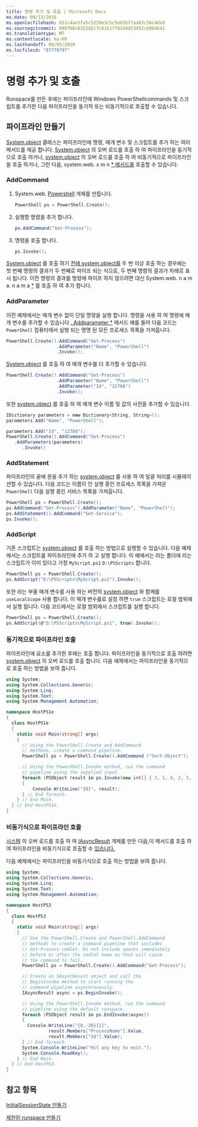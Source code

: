 ```yaml
---
title: 명령 추가 및 호출 | Microsoft Docs
ms.date: 09/13/2016
ms.openlocfilehash: b51c4ae3fa5c5239e3c5c5e65bf7aa63c58c4da9
ms.sourcegitcommit: 0907b8c6322d2c7c61b17f8168d53452c8964b41
ms.translationtype: MT
ms.contentlocale: ko-KR
ms.lasthandoff: 08/05/2020
ms.locfileid: "87779797"
---
```

# <a name="adding-and-invoking-commands"></a>명령 추가 및 호출

Runspace를 만든 후에는 파이프라인에 Windows PowerShellcommands 및 스크립트를 추가한 다음 파이프라인을 동기적 또는 비동기적으로 호출할 수 있습니다.

## <a name="creating-a-pipeline"></a>파이프라인 만들기

 [System.object](/dotnet/api/system.management.automation.powershell) 클래스는 파이프라인에 명령, 매개 변수 및 스크립트를 추가 하는 여러 메서드를 제공 합니다. [System.object](/dotnet/api/System.Management.Automation.PowerShell.Invoke) 의 오버 로드를 호출 하 여 파이프라인을 동기적으로 호출 하거나, [system.object](/dotnet/api/System.Management.Automation.PowerShell.BeginInvoke) 의 오버 로드를 호출 하 여 비동기적으로 파이프라인을 호출 하거나, 그런 다음, system.web. x m n [* 메서드를](/dotnet/api/System.Management.Automation.PowerShell.EndInvoke) 호출할 수 있습니다.

### <a name="addcommand"></a>AddCommand

1. System.web. [Powershell](/dotnet/api/system.management.automation.powershell) 개체를 만듭니다.

   ```csharp
   PowerShell ps = PowerShell.Create();
   ```

2. 실행할 명령을 추가 합니다.

   ```csharp
   ps.AddCommand("Get-Process");
   ```

3. 명령을 호출 합니다.

   ```csharp
   ps.Invoke();
   ```

 [System.object](/dotnet/api/System.Management.Automation.PowerShell.Invoke) 를 호출 하기 [전에 system.object를](/dotnet/api/System.Management.Automation.PowerShell.AddCommand) 두 번 이상 호출 하는 경우에는 첫 번째 명령의 결과가 두 번째로 파이프 되는 식으로, 두 번째 명령의 결과가 차례로 표시 됩니다. 이전 명령의 결과를 명령에 파이프 하지 않으려면 대신 System.web. n a m a. n a m a [*](/dotnet/api/System.Management.Automation.PowerShell.AddStatement) 를 호출 하 여 추가 합니다.

### <a name="addparameter"></a>AddParameter

 이전 예제에서는 매개 변수 없이 단일 명령을 실행 합니다. 명령을 사용 하 여 명령에 매개 변수를 추가할 수 있습니다 [. Addparameter *](/dotnet/api/System.Management.Automation.PSCommand.AddParameter) 메서드 예를 들어 다음 코드는 `PowerShell` 컴퓨터에서 실행 되는 명명 된 모든 프로세스 목록을 가져옵니다.

```csharp
PowerShell.Create().AddCommand("Get-Process")
                   .AddParameter("Name", "PowerShell")
                   .Invoke();
```

 [System.object](/dotnet/api/System.Management.Automation.PSCommand.AddParameter) 를 호출 하 여 매개 변수를 더 추가할 수 있습니다.

```csharp
PowerShell.Create().AddCommand("Get-Process")
                   .AddParameter("Name", "PowerShell")
                   .AddParameter("Id", "12768")
                   .Invoke();
```

 또한 [system.object](/dotnet/api/System.Management.Automation.PowerShell.AddParameters) 를 호출 하 여 매개 변수 이름 및 값의 사전을 추가할 수 있습니다.

```csharp
IDictionary parameters = new Dictionary<String, String>();
parameters.Add("Name", "PowerShell");

parameters.Add("Id", "12768");
PowerShell.Create().AddCommand("Get-Process")
   .AddParameters(parameters)
      .Invoke()

```

### <a name="addstatement"></a>AddStatement

 파이프라인의 끝에 문을 추가 하는 [system.object](/dotnet/api/System.Management.Automation.PowerShell.AddStatement) 를 사용 하 여 일괄 처리를 시뮬레이션할 수 있습니다. 다음 코드는 이름이 인 실행 중인 프로세스 목록을 가져온 `PowerShell` 다음 실행 중인 서비스 목록을 가져옵니다.

```csharp
PowerShell ps = PowerShell.Create();
ps.AddCommand("Get-Process").AddParameter("Name", "PowerShell");
ps.AddStatement().AddCommand("Get-Service");
ps.Invoke();
```

### <a name="addscript"></a>AddScript

 기존 스크립트는 [system.object](/dotnet/api/System.Management.Automation.PowerShell.AddScript) 를 호출 하는 방법으로 실행할 수 있습니다. 다음 예제에서는 스크립트를 파이프라인에 추가 하 고 실행 합니다. 이 예에서는 라는 폴더에 라는 스크립트가 이미 있다고 가정 `MyScript.ps1` `D:\PSScripts` 합니다.

```csharp
PowerShell ps = PowerShell.Create();
ps.AddScript("D:\PSScripts\MyScript.ps1").Invoke();
```

 또한 라는 부울 매개 변수를 사용 하는 버전의 [system.object](/dotnet/api/System.Management.Automation.PowerShell.AddScript) 와 함께를 `useLocalScope` 사용 합니다. 이 매개 변수를로 설정 하면 `true` 스크립트는 로컬 범위에서 실행 됩니다. 다음 코드에서는 로컬 범위에서 스크립트를 실행 합니다.

```csharp
PowerShell ps = PowerShell.Create();
ps.AddScript(@"D:\PSScripts\MyScript.ps1", true).Invoke();
```

### <a name="invoking-a-pipeline-synchronously"></a>동기적으로 파이프라인 호출

 파이프라인에 요소를 추가한 후에는 호출 합니다. 파이프라인을 동기적으로 호출 하려면 [system.object](/dotnet/api/System.Management.Automation.PowerShell.Invoke) 의 오버 로드를 호출 합니다. 다음 예제에서는 파이프라인을 동기적으로 호출 하는 방법을 보여 줍니다.

```csharp
using System;
using System.Collections.Generic;
using System.Linq;
using System.Text;
using System.Management.Automation;

namespace HostPS1e
{
  class HostPS1e
  {
    static void Main(string[] args)
    {
      // Using the PowerShell.Create and AddCommand
      // methods, create a command pipeline.
      PowerShell ps = PowerShell.Create().AddCommand ("Sort-Object");

      // Using the PowerShell.Invoke method, run the command
      // pipeline using the supplied input.
      foreach (PSObject result in ps.Invoke(new int[] { 3, 1, 6, 2, 5, 4 }))
      {
          Console.WriteLine("{0}", result);
      } // End foreach.
    } // End Main.
  } // End HostPS1e.
}
```

### <a name="invoking-a-pipeline-asynchronously"></a>비동기식으로 파이프라인 호출

 [시스템](/dotnet/api/System.Management.Automation.PowerShell.BeginInvoke) 의 오버 로드를 호출 하 여 [IAsyncResult](https://msdn.microsoft.com/library/system.iasyncresult\(v=vs.110\).aspx) 개체를 만든 다음,이 메서드를 호출 하 여 파이프라인을 비동기식으로 호출할 수 [있습니다.](/dotnet/api/System.Management.Automation.PowerShell.EndInvoke)

 다음 예제에서는 파이프라인을 비동기식으로 호출 하는 방법을 보여 줍니다.

```csharp
using System;
using System.Collections.Generic;
using System.Linq;
using System.Text;
using System.Management.Automation;

namespace HostPS3
{
  class HostPS3
  {
    static void Main(string[] args)
    {
      // Use the PowerShell.Create and PowerShell.AddCommand
      // methods to create a command pipeline that includes
      // Get-Process cmdlet. Do not include spaces immediately
      // before or after the cmdlet name as that will cause
      // the command to fail.
      PowerShell ps = PowerShell.Create().AddCommand("Get-Process");

      // Create an IAsyncResult object and call the
      // BeginInvoke method to start running the
      // command pipeline asynchronously.
      IAsyncResult async = ps.BeginInvoke();

      // Using the PowerShell.Invoke method, run the command
      // pipeline using the default runspace.
      foreach (PSObject result in ps.EndInvoke(async))
      {
        Console.WriteLine("{0,-20}{1}",
                result.Members["ProcessName"].Value,
                result.Members["Id"].Value);
      } // End foreach.
      System.Console.WriteLine("Hit any key to exit.");
      System.Console.ReadKey();
    } // End Main.
  } // End HostPS3.
}
```

## <a name="see-also"></a>참고 항목

 [InitialSessionState 만들기](./creating-an-initialsessionstate.md)

 [제한된 runspace 만들기](./creating-a-constrained-runspace.md)
